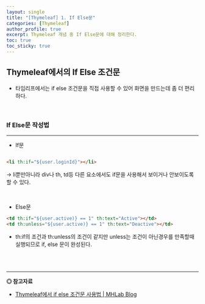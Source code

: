 ```yaml
---
layout: single
title: "[Thymeleaf] 1. If Else문"
categories: [Thymeleaf]
author_profile: true
excerpt: Thymeleaf 개념 중 If Else문에 대해 정리한다. 
toc: true
toc_sticky: true
---
```


## Thymeleaf에서의 If Else 조건문

- 타임리프에서는 if else 조건문을 직접 사용할 수 있어 화면을 만드는데 좀 더 편리하다.

<br>

### If Else문 작성법
-----------------

- If문

```html

<li th:if="${user.loginId}"></li> 
```

-> li뿐만아니라 div나 th, td등 다른 요소에서도 if문을 사용해서 보이거나 안보이도록 할 수 있다.

<br>

- Else문

```html
<td th:if="${user.active)} == 1" th:text="Active"></td>
<td th:unless="${user.active)} == 1" th:text="Deactive"></td>
```

- th:if의 조건과 th:unless의 조건이 같지만 unless는 조건이 아닌경우를 만족할때 실행되므로 if, else 문이 완성된다.

<br><br>

------------------
**◎ 참고자료**

- [Thymeleaf에서 if else 조건문 사용법 | MHLab Blog](https://elfinlas.github.io/2018/02/18/thymeleaf-if-exam/)



